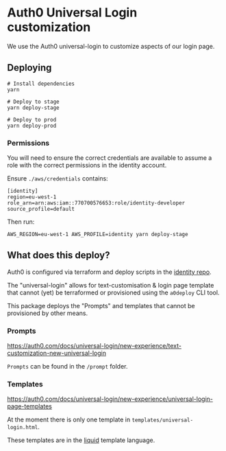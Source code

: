 # Auth0 Universal Login customization

We use the Auth0 universal-login to customize aspects of our login page.

## Deploying

```
# Install dependencies
yarn

# Deploy to stage
yarn deploy-stage

# Deploy to prod
yarn deploy-prod
```

### Permissions

You will need to ensure the correct credentials are available to assume a role with the correct permissions in the identity account.

Ensure `./aws/credentials` contains:

```
[identity]
region=eu-west-1
role_arn=arn:aws:iam::770700576653:role/identity-developer
source_profile=default
```

Then run:

```
AWS_REGION=eu-west-1 AWS_PROFILE=identity yarn deploy-stage
```

## What does this deploy?

Auth0 is configured via terraform and deploy scripts in the [identity repo](https://github.com/wellcomecollection/identity).

The "universal-login" allows for text-customisation & login page template that cannot (yet) be terraformed or provisioned using the `a0deploy` CLI tool.

This package deploys the "Prompts" and templates that cannot be provisioned by other means.

### Prompts

https://auth0.com/docs/universal-login/new-experience/text-customization-new-universal-login

`Prompts` can be found in the `/prompt` folder.

### Templates

https://auth0.com/docs/universal-login/new-experience/universal-login-page-templates

At the moment there is only one template in `templates/universal-login.html`.

These templates are in the [liquid](https://shopify.github.io/liquid/) template language.
